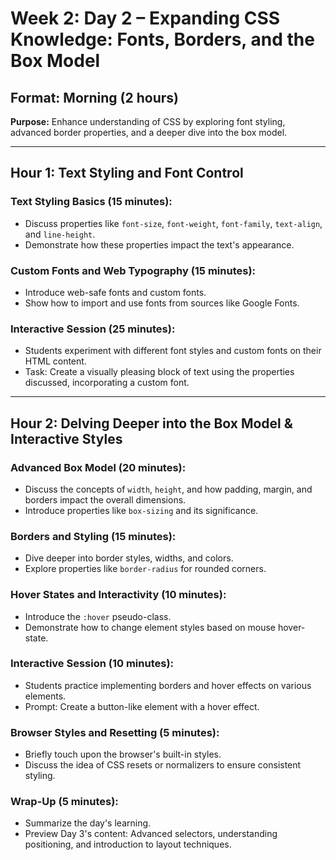 # Week 2: Day 2 – Expanding CSS Knowledge: Fonts, Borders, and the Box Model

## Format: Morning (2 hours)

**Purpose:** Enhance understanding of CSS by exploring font styling, advanced border properties, and a deeper dive into the box model.

---

## Hour 1: Text Styling and Font Control

### Text Styling Basics (15 minutes):

- Discuss properties like `font-size`, `font-weight`, `font-family`, `text-align`, and `line-height`.
- Demonstrate how these properties impact the text's appearance.

### Custom Fonts and Web Typography (15 minutes):

- Introduce web-safe fonts and custom fonts.
- Show how to import and use fonts from sources like Google Fonts.

### Interactive Session (25 minutes):

- Students experiment with different font styles and custom fonts on their HTML content.
- Task: Create a visually pleasing block of text using the properties discussed, incorporating a custom font.

---

## Hour 2: Delving Deeper into the Box Model & Interactive Styles

### Advanced Box Model (20 minutes):

- Discuss the concepts of `width`, `height`, and how padding, margin, and borders impact the overall dimensions.
- Introduce properties like `box-sizing` and its significance.

### Borders and Styling (15 minutes):

- Dive deeper into border styles, widths, and colors.
- Explore properties like `border-radius` for rounded corners.

### Hover States and Interactivity (10 minutes):

- Introduce the `:hover` pseudo-class.
- Demonstrate how to change element styles based on mouse hover-state.

### Interactive Session (10 minutes):

- Students practice implementing borders and hover effects on various elements.
- Prompt: Create a button-like element with a hover effect.

### Browser Styles and Resetting (5 minutes):

- Briefly touch upon the browser's built-in styles.
- Discuss the idea of CSS resets or normalizers to ensure consistent styling.

### Wrap-Up (5 minutes):

- Summarize the day's learning.
- Preview Day 3's content: Advanced selectors, understanding positioning, and introduction to layout techniques.
